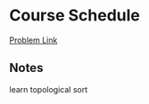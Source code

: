 # Course Schedule

[Problem Link](https://leetcode.com/problems/course-schedule/)

## Notes
learn topological sort

